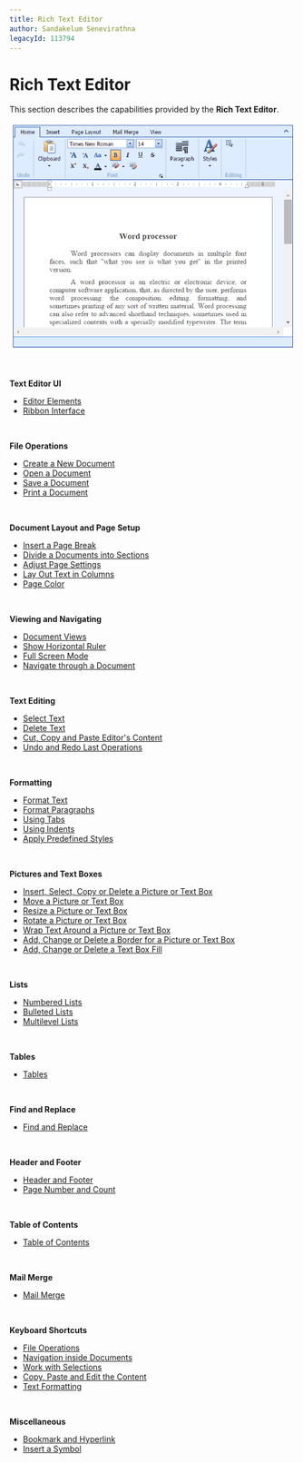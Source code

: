 ```yaml
---
title: Rich Text Editor
author: Sandakelum Senevirathna
legacyId: 113794
---
```

# Rich Text Editor
This section describes the capabilities provided by the **Rich Text Editor**.

![EUD_ASPxRichEdit_MainPicture](../images/img117723.png)

&nbsp;

**Text Editor UI**
* [Editor Elements](rich-text-editor/text-editor-ui/editor-elements.md)
* [Ribbon Interface](rich-text-editor/text-editor-ui/ribbon-interface.md)

&nbsp;

**File Operations**
* [Create a New Document](rich-text-editor/file-operations/create-a-new-document.md)
* [Open a Document](rich-text-editor/file-operations/load-a-document.md)
* [Save a Document](rich-text-editor/file-operations/save-a-document.md)
* [Print a Document](rich-text-editor/file-operations/print-a-document.md)

&nbsp;

**Document Layout and Page Setup**
* [Insert a Page Break](rich-text-editor/document-layout-and-page-setup/insert-a-page-break.md)
* [Divide a Documents into Sections](rich-text-editor/document-layout-and-page-setup/divide-a-documents-into-sections.md)
* [Adjust Page Settings](rich-text-editor/document-layout-and-page-setup/adjust-page-settings.md)
* [Lay Out Text in Columns](rich-text-editor/document-layout-and-page-setup/lay-out-text-in-columns.md)
* [Page Color](rich-text-editor/document-layout-and-page-setup/page-color.md)

&nbsp;

**Viewing and Navigating**
* [Document Views](rich-text-editor/viewing-and-navigating/document-views.md)
* [Show Horizontal Ruler](rich-text-editor/viewing-and-navigating/show-horizontal-ruler.md)
* [Full Screen Mode](rich-text-editor/viewing-and-navigating/full-screen-mode.md)
* [Navigate through a Document](rich-text-editor/viewing-and-navigating/navigate-through-a-document.md)

&nbsp;

**Text Editing**
* [Select Text](rich-text-editor/text-editing/select-text.md)
* [Delete Text](rich-text-editor/text-editing/delete-text.md)
* [Cut, Copy and Paste Editor's Content](rich-text-editor/text-editing/cut-copy-and-paste-editors-content.md)
* [Undo and Redo Last Operations](rich-text-editor/text-editing/undo-and-redo-last-operations.md)

&nbsp;

**Formatting**
* [Format Text](rich-text-editor/formatting/format-text.md)
* [Format Paragraphs](rich-text-editor/formatting/format-paragraphs.md)
* [Using Tabs](rich-text-editor/formatting/using-tabs.md)
* [Using Indents](rich-text-editor/formatting/using-indents.md)
* [Apply Predefined Styles](rich-text-editor/formatting/apply-predefined-styles.md)

&nbsp;

**Pictures and Text Boxes**
* [Insert, Select, Copy or Delete a Picture or Text Box](rich-text-editor/pictures-and-text-boxes/insert-select-copy-or-delete-a-picture-or-text-box.md)
* [Move a Picture or Text Box](rich-text-editor/pictures-and-text-boxes/move-a-picture-or-text-box.md)
* [Resize a Picture or Text Box](rich-text-editor/pictures-and-text-boxes/resize-a-picture-or-text-box.md)
* [Rotate a Picture or Text Box](rich-text-editor/pictures-and-text-boxes/rotate-a-picture-or-text-box.md)
* [Wrap Text Around a Picture or Text Box](rich-text-editor/pictures-and-text-boxes/wrap-text-around-a-picture-or-text-box.md)
* [Add, Change or Delete a Border for a Picture or Text Box](rich-text-editor/pictures-and-text-boxes/add-change-or-delete-a-border-for-a-picture-or-text-box.md)
* [Add, Change or Delete a Text Box Fill](rich-text-editor/pictures-and-text-boxes/add-change-or-delete-a-text-box-fill.md)

&nbsp;

**Lists**
* [Numbered Lists](rich-text-editor/lists/numbered-lists.md)
* [Bulleted Lists](rich-text-editor/lists/bulleted-lists.md)
* [Multilevel Lists](rich-text-editor/lists/multilevel-lists.md)

&nbsp;

**Tables**
* [Tables](rich-text-editor/tables.md)

&nbsp;

**Find and Replace**
* [Find and Replace](rich-text-editor/find-and-replace.md)

&nbsp;

**Header and Footer**
* [Header and Footer](rich-text-editor/header-and-footer/header-and-footer.md)
* [Page Number and Count](rich-text-editor/header-and-footer/page-number-and-count.md)

&nbsp;

**Table of Contents**
* [Table of Contents](rich-text-editor/table-of-contents.md)

&nbsp;

**Mail Merge**
* [Mail Merge](rich-text-editor/mail-merge.md)

&nbsp;

**Keyboard Shortcuts**
* [File Operations](rich-text-editor/keyboard-shortcuts/file-operations.md)
* [Navigation inside Documents](rich-text-editor/keyboard-shortcuts/navigation-inside-documents.md)
* [Work with Selections ](rich-text-editor/keyboard-shortcuts/work-with-selections.md)
* [Copy, Paste and Edit the Content](rich-text-editor/keyboard-shortcuts/copy-paste-and-edit-the-content.md)
* [Text Formatting](rich-text-editor/keyboard-shortcuts/text-formatting.md)

&nbsp;

**Miscellaneous**

* [Bookmark and Hyperlink](rich-text-editor/miscellaneous/insert-a-hyperlink.md)
* [Insert a Symbol](rich-text-editor/miscellaneous/insert-a-symbol.md)